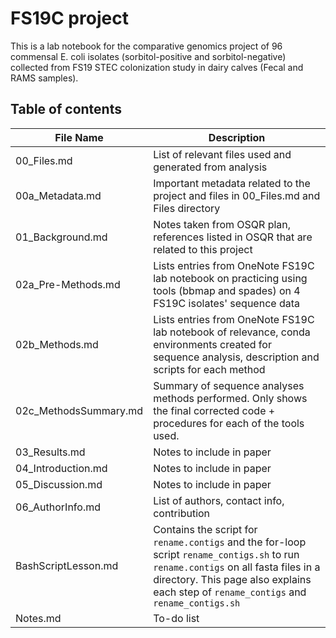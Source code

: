 # **FS19C project**

This is a lab notebook for the comparative genomics project of 96 commensal E. coli isolates (sorbitol-positive and sorbitol-negative) collected from FS19 STEC colonization study in dairy calves (Fecal and RAMS samples).

## **Table of contents**
| File Name  | Description |
| -- | -- |
| 00_Files.md | List of relevant files used and generated from analysis |
| 00a_Metadata.md | Important metadata related to the project and files in 00_Files.md and Files directory|
| 01_Background.md | Notes taken from OSQR plan, references listed in OSQR that are related to this project |
| 02a_Pre-Methods.md | Lists entries from OneNote FS19C lab notebook on practicing using tools (bbmap and spades) on 4 FS19C isolates' sequence data |
| 02b_Methods.md | Lists entries from OneNote FS19C lab notebook of relevance, conda environments created for sequence analysis, description and scripts for each method|
| 02c_MethodsSummary.md| Summary of sequence analyses methods performed. Only shows the final corrected code + procedures for each of the tools used.|
| 03_Results.md | Notes to include in paper |
| 04_Introduction.md | Notes to include in paper |
| 05_Discussion.md | Notes to include in paper |
| 06_AuthorInfo.md | List of authors, contact info, contribution |
| BashScriptLesson.md | Contains the script for `rename.contigs` and the for-loop script `rename_contigs.sh` to run `rename.contigs` on all fasta files in a directory. This page also explains each step of `rename_contigs` and `rename_contigs.sh` |
| Notes.md | To-do list |
